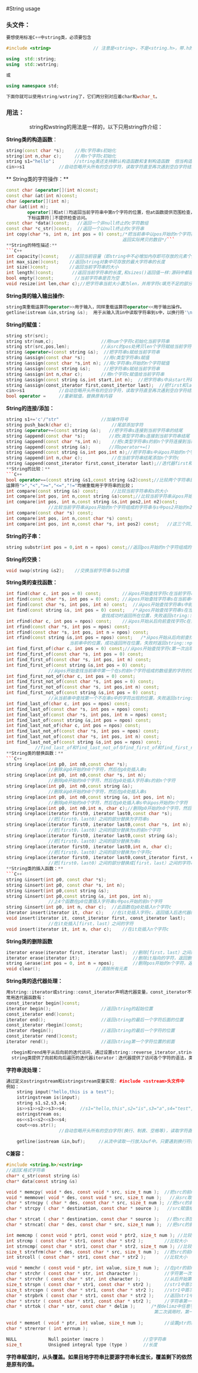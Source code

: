 #String usage

### 头文件：

```C++
要想使用标准C++中string类，必须要包含

#include <string>                // 注意是<string>，不是<string.h>，带.h的是C语言中的头文件

using  std::string;
using  std::wstring;

或

using namespace std;

下面你就可以使用string/wstring了，它们两分别对应着char和wchar_t。
```

### 用法：
&nbsp;&nbsp;&nbsp;&nbsp;&nbsp;&nbsp;&nbsp;&nbsp;&nbsp;&nbsp;&nbsp;&nbsp;&nbsp;&nbsp;&nbsp;&nbsp;string和wstring的用法是一样的，以下只用string作介绍：

 **String类的构造函数**：

```C++
string(const char *s);    //用c字符串s初始化
string(int n,char c);     //用n个字符c初始化
string s1="hello"；       //string类还支持默认构造函数和复制构造函数  但当构造太长而无法表达：length_error
cin>>s1             //自动忽略开头所有的空白字符，读取字符直至再次遇到空白字符结束
```
 ** String类的字符操作：**

```C++
const char &operator[](int n)const;
const char &at(int n)const;
char &operator[](int n);
char &at(int n);
        operator[]和at()均返回当前字符串中第n个字符的位置，但at函数提供范围检查，当越界时会抛出out_of_range异常
        下标运算符[]不提供检查访问。
const char *data()const;   //返回一个非null终止的c字符数组
const char *c_str()const;  //返回一个以null终止的c字符串
int copy(char *s, int n, int pos = 0) const;/*把当前串中以pos开始的n个字符拷贝到以s为起始位置的字符数组中，
                                            返回实际拷贝的数目*/```
**String的特性描述:**
```C++
int capacity()const;    //返回当前容量（即string中不必增加内存即可存放的元素个数）
int max_size()const;    //返回string对象中可存放的最大字符串的长度
int size()const;        //返回当前字符串的大小
int length()const;       //返回当前字符串的长度,和sizes()返回值一样:源码中都是 return (_LEN)
bool empty()const;        //当前字符串是否为空
void resize(int len,char c);//把字符串当前大小置为len，并用字符c填充不足的部分
```
**String类的输入输出操作:**
```C++
string类重载运算符operator>>用于输入，同样重载运算符operator<<用于输出操作。
getline(istream &in,string &s);  用于从输入流in中读取字符串到s中，以换行符'\n'分开。
```
**String的赋值：**
```C++
string str(src);
string str(num,c);                  //用num个字符c初始化当前字符串
string str(src,pos,len);            //从src的pos处拷贝len个字符赋给当前字符串
string &operator=(const string &s);  //把字符串s赋给当前字符串
string &assign(const char *s);       //用c类型字符串s赋值
string &assign(const char *s,int n); //用c字符串s开始的n个字符赋值
string &assign(const string &s);     //把字符串s赋给当前字符串
string &assign(int n,char c);       //用n个字符c赋值给当前字符串
string &assign(const string &s,int start,int n);  //把字符串s中从start开始的n个字符赋给当前字符串
string &assign(const_iterator first,const_itertor last);  //把first和last迭代器之间的部分赋给字符串
cin>>s1             //自动忽略开头所有的空白字符，读取字符直至再次遇到空白字符结束
bool operator =     //重新赋值，替换原有内容
```
**String的连接/添加：**
```C++
string s1+='c'/"str"                //加操作符号
string push_back(char c);               //尾部添加字符
string &operator+=(const string &s);   //把字符串s连接到当前字符串的结尾
string &append(const char *s);         //把c类型字符串s连接到当前字符串结尾
string &append(const char *s,int n);    //把c类型字符串s的前n个字符连接到当前字符串结尾
string &append(const string &s);       //同operator+=()
string &append(const string &s,int pos,int n);//把字符串s中从pos开始的n个字符连接到当前字符串的结尾
string &append(int n,char c);           //在当前字符串结尾添加n个字符c
string &append(const_iterator first,const_iterator last);//迭代器first和last之间的部分加到当前字符串结尾```
**String的比较：**
```C++
bool operator==(const string &s1,const string &s2)const;//比较两个字符串是否相等
运算符">","<",">=","<=","!="均被重载用于字符串的比较；
int compare(const string &s) const;     //比较当前字符串和s的大小
int compare(int pos, int n,const string &s)const;//比较当前字符串从pos开始的n个字符组成的字符串与s的大小
int compare(int pos, int n,const string &s,int pos2,int n2)const;
                //比较当前字符串从pos开始的n个字符组成的字符串与s中pos2开始的n2个字符组成的字符串的大小
int compare(const char *s) const;
int compare(int pos, int n,const char *s) const;
int compare(int pos, int n,const char *s, int pos2) const;   //这三个同上，只是用的指针而非引用
```
**String的子串：**
```C++
string substr(int pos = 0,int n = npos) const;//返回pos开始的n个字符组成的字符串
```
**String的交换：**
```C++
void swap(string &s2);    //交换当前字符串与s2的值
```
**String类的查找函数：**
```C++
int find(char c, int pos = 0) const;        //从pos开始查找字符c在当前字符串的位置
int find(const char *s, int pos = 0) const; //从pos开始查找字符串s在当前串中的位置
int find(const char *s, int pos, int n) const;  //从pos开始查找字符串s中前n个字符在当前串中的位置
int find(const string &s, int pos = 0) const;   /*从pos开始查找字符串s在当前串中的位置
                                    查找成功时返回所在位置，失败返回string::npos的值*/
int rfind(char c, int pos = npos) const;    //从pos开始从后向前查找字符c在当前串中的位置
int rfind(const char *s, int pos = npos) const;
int rfind(const char *s, int pos, int n = npos) const;
int rfind(const string &s,int pos = npos) const;   /*从pos开始从后向前查找字符串s中前n个字符组成的字符串在
                        当前串中的位置，成功返回所在位置，失败时返回string::npos的值*/
int find_first_of(char c, int pos = 0) const;//从pos开始查找字符c第一次出现的位置
int find_first_of(const char *s, int pos = 0) const;
int find_first_of(const char *s, int pos, int n) const;
int find_first_of(const string &s,int pos = 0) const;
                //从pos开始查找当前串中第一个在s的前n个字符组成的数组里的字符的位置。查找失败返回string::npos
int find_first_not_of(char c, int pos = 0) const;
int find_first_not_of(const char *s, int pos = 0) const;
int find_first_not_of(const char *s, int pos,int n) const;
int find_first_not_of(const string &s,int pos = 0) const;
                //从当前串中查找第一个不在串s中的字符出现的位置，失败返回string::npos
int find_last_of(char c, int pos = npos) const;
int find_last_of(const char *s, int pos = npos) const;
int find_last_of(const char *s, int pos, int n = npos) const;
int find_last_of(const string &s,int pos = npos) const;
int find_last_not_of(char c, int pos = npos) const;
int find_last_not_of(const char *s, int pos = npos) const;
int find_last_not_of(const char *s, int pos, int n) const;
int find_last_not_of(const string &s,int pos = npos) const;
           //find_last_of和find_last_not_of与find_first_of和find_first_not_of相似，只不过是从后向前查找```
**String类的替换函数：**
```C++
string &replace(int p0, int n0,const char *s);
                //删除从p0开始的n0个字符，然后在p0处插入串s
string &replace(int p0, int n0,const char *s, int n);
                //删除p0开始的n0个字符，然后在p0处插入字符串s的前n个字符
string &replace(int p0, int n0,const string &s);
                //删除从p0开始的n0个字符，然后在p0处插入串s
string &replace(int p0, int n0,const string &s, int pos, int n);
                //删除p0开始的n0个字符，然后在p0处插入串s中从pos开始的n个字符
string &replace(int p0, int n0,int n, char c);//删除p0开始的n0个字符，然后在p0处插入n个字符c
string &replace(iterator first0, iterator last0,const char *s);
                //把[first0，last0）之间的部分替换为字符串s
string &replace(iterator first0, iterator last0,const char *s, int n);
                //把[first0，last0）之间的部分替换为s的前n个字符
string &replace(iterator first0, iterator last0,const string &s);
                //把[first0，last0）之间的部分替换为串s
string &replace(iterator first0, iterator last0,int n, char c);
                //把[first0，last0）之间的部分替换为n个字符c
string &replace(iterator first0, iterator last0,const_iterator first, const_iterator last);
                //把[first0，last0）之间的部分替换成[first，last）之间的字符串```
**String类的插入函数：**
```C++
string &insert(int p0, const char *s);
string &insert(int p0, const char *s, int n);
string &insert(int p0,const string &s);
string &insert(int p0,const string &s, int pos, int n);
                //上4个函数在p0位置插入字符串s中pos开始的前n个字符
string &insert(int p0, int n, char c);  //此函数在p0处插入n个字符c
iterator insert(iterator it, char c);   //在it处插入字符c，返回插入后迭代器的位置------注意返回值*****
void insert(iterator it, const_iterator first, const_iterator last);
                //在it处插入[first，last）之间的字符
void insert(iterator it, int n, char c);    //在it处插入n个字符c
```
**String类的删除函数**
```C++
iterator erase(iterator first, iterator last);  //删除[first，last）之间的所有字符，返回删除后迭代器的位置
iterator erase(iterator it);                    //删除it指向的字符，返回删除后迭代器的位置
string &erase(int pos = 0, int n = npos);       //删除pos开始的n个字符，返回修改后的字符串
void clear();                     //清除所有元素
```
**String类的迭代器处理：**
```C++
用string::iterator或string::const_iterator声明迭代器变量，const_iterator不允许改变迭代的内容。
常用迭代器函数有：
const_iterator begin()const;
iterator begin();                   //返回string的起始位置
const_iterator end()const;
iterator end();                     //返回string的最后一个字符后面的位置
const_iterator rbegin()const;
iterator rbegin();                  //返回string的最后一个字符的位置
const_iterator rend()const;
iterator rend();                    //返回string第一个字符位置的前面

  rbegin和rend用于从后向前的迭代访问，通过设置string::reverse_iterator,string::const_reverse_iterator实现
  string类提供了向前和向后遍历的迭代器iterator：迭代器提供了访问各个字符的语法，类似于指针操作，迭代器不检查范围。
```
**字符串流处理：**
```C++
通过定义ostringstream和istringstream变量实现: #include <sstream>头文件中
例如：
    string input("hello,this is a test");
    istringstream is(input);
    string s1,s2,s3,s4;
    is>>s1>>s2>>s3>>s4;     //s1="hello,this",s2="is",s3="a",s4="test",
    ostringstream os;
    os<<s1<<s2<<s3<<s4;
    cout<<os.str();
                    //自动忽略开头所有的空白字符(换行、制表、空格等)，读取字符直至再次遇到空白字符结束
    
    getline(iostream &in,buf);     //从流中读取一行放入buf中。只要遇到换行符就算本次结束
```
**C兼容：**
```C
#include <string.h>/<cstring> 
//返回C格式字符串
char* c_str(const string &s)   
char* data(const string &s)

void * memcpy( void * des, const void * src, size_t num );  //把src的前num个字符赋值给des
void * memmove( void * des, const void * src, size_t num );   //从src取num个字符，在des处开始覆盖
char * strncpy ( char * des, const char * src, size_t num ); //把src的前num个字符赋值给des
char * strcpy ( char * destination, const char * source );   //src赋值给des

char * strcat ( char * destination, const char * source );   //把src添加到des尾部
char * strncat( char * des, const char * src, size_t num );  //把src的前num个字符添加到des尾部

int memcmp ( const void * ptr1, const void * ptr2, size_t num ); //比较两个串前num个元素大小
int strcmp ( const char * str1, const char * str2 );        //比较大小
int strncmp( const char * str1, const char * str2, size_t num ); //比较前num个字符大小
size_t strxfrm(char * des, const char * src, size_t num );  //把src的前num个字符赋值给des
int strcoll ( const char * str1, const char * str2 );       //比较大小

void * memchr ( const void * ptr, int value, size_t num );  //在ptr的前num个元素中查找value返回下标
char * strchr ( const char * str, int character );          //字符第一次出现的位置指针
char * strrchr ( const char * str, int character );         //从后开始第一次出现的位置指针
size_t strspn ( const char * str1, const char * str2 );     //str1中首次出现str2中任意字符的连续总长度
size_t strcspn ( const char * str1, const char * str2 );    //str1中首次出现str2中任意字符的下标
char * strpbrk ( const char * str1, const char * str2 );    //返回str1中首次出现str2里字符的位置指针
char * strstr ( const char * str1, const char * str2 );     //字符串第一次出现的位置指针
char * strtok ( char * str, const char * delim );      /*按delimz中任意字符分割字符串，返回已分割部分   
                                                        第二次调用时，第一个参数设为NULL即可*/
                                                        
void * memset ( void * ptr, int value, size_t num );        //设置ptr的前num个字符为value
char * strerror ( int errnum );

NULL            Null pointer (macro )               //空字符串
size_t          Unsigned integral type (type )      //长度
```
**字符串赋值时，从头覆盖。如果目地字符串比要源字符串长度长，覆盖剩下的依然是原有的值。**